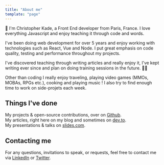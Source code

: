 ```yaml
---
title: "About me"
template: "page"
---
```


👋 I'm Christopher Kade, a Front End developer from Paris, France. 
I love everything Javascript and enjoy teaching it through code and words.

I've been doing web development for over 5 years and enjoy working with technologies such as React, Vue and Node. I put great emphasis on code quality, testing and performance throughout my projects.

I've discovered teaching through writing articles and really enjoy it, 
I've kept writing ever since and plan on doing training sessions in the future. 👨‍🏫

Other than coding I really enjoy traveling, playing video games (MMOs, MOBAs, RPGs etc.), cooking and playing music ! I also try to find enough time to work on side-projets each week.

## Things I've done

My projects & open-source contributions, over on [Github](https://github.com/christopherkade).  
My articles, right here on my blog and sometimes on [dev.to](https://dev.to/christopherkade).  
My presentations & talks on [slides.com](https://slides.com/christopherkade).

## Contacting me

For any questions, invitations to speak, or requests, 
feel free to contact me via [LinkedIn](https://www.linkedin.com/in/christopher-kade/) or [Twitter](https://twitter.com/christo_kade).
